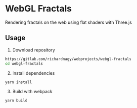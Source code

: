 # WebGL Fractals

Rendering fractals on the web using flat shaders with Three.js

## Usage

1. Download repository

```bash
https://gitlab.com/richardnagy/webprojects/webgl-fractals
cd webgl-fractals
```

2. Install dependencies

```bash
yarn install
```

3. Build with webpack

```bash
yarn build
```